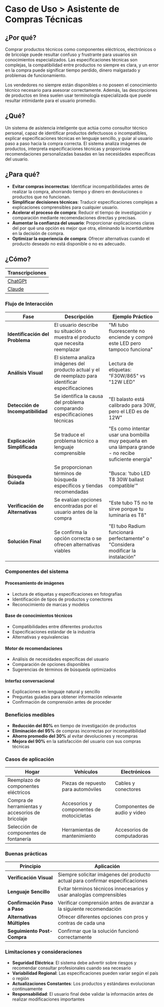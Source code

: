 # Caso de Uso > Asistente de Compras Técnicas

## ¿Por qué?

Comprar productos técnicos como componentes eléctricos, electrónicos o de bricolaje puede resultar confuso y frustrante para usuarios sin conocimientos especializados. Las especificaciones técnicas son complejas, la compatibilidad entre productos no siempre es clara, y un error en la compra puede significar tiempo perdido, dinero malgastado y problemas de funcionamiento.

Los vendedores no siempre están disponibles o no poseen el conocimiento técnico necesario para asesorar correctamente. Además, las descripciones de productos en línea suelen usar terminología especializada que puede resultar intimidante para el usuario promedio.

## ¿Qué?

Un sistema de asistencia inteligente que actúa como consultor técnico personal, capaz de identificar productos defectuosos o incompatibles, explicar especificaciones técnicas en lenguaje sencillo, y guiar al usuario paso a paso hacia la compra correcta. El sistema analiza imágenes de productos, interpreta especificaciones técnicas y proporciona recomendaciones personalizadas basadas en las necesidades específicas del usuario.

## ¿Para qué?

- **Evitar compras incorrectas**: Identificar incompatibilidades antes de realizar la compra, ahorrando tiempo y dinero en devoluciones o productos que no funcionan.
- **Simplificar decisiones técnicas**: Traducir especificaciones complejas a explicaciones comprensibles para cualquier usuario.
- **Acelerar el proceso de compra**: Reducir el tiempo de investigación y comparación mediante recomendaciones directas y precisas.
- **Aumentar la confianza del usuario**: Proporcionar explicaciones claras del por qué una opción es mejor que otra, eliminando la incertidumbre en la decisión de compra.
- **Optimizar la experiencia de compra**: Ofrecer alternativas cuando el producto deseado no está disponible o no es adecuado.

## ¿Cómo?

|Transcripciones
|-
|[ChatGPt](https://chatgpt.com/share/68397137-eecc-8002-88c5-5a73eb80e07c)
|[Claude](https://claude.ai/chat/fe5e71ed-8d06-47dd-af77-b9f82bb7955d)

### Flujo de Interacción

|Fase|Descripción|Ejemplo Práctico|
|-|-|-|
|**Identificación del Problema**|El usuario describe su situación o muestra el producto que necesita reemplazar|"Mi tubo fluorescente no enciende y compré este LED pero tampoco funciona"|
|**Análisis Visual**|El sistema analiza imágenes del producto actual y el de reemplazo para identificar especificaciones|Lectura de etiquetas: "F30W/865" vs "12W LED"|
|**Detección de Incompatibilidad**|Se identifica la causa del problema comparando especificaciones técnicas|"El balasto está calibrado para 30W, pero el LED es de 12W"|
|**Explicación Simplificada**|Se traduce el problema técnico a lenguaje comprensible|"Es como intentar usar una bombilla muy pequeña en una lámpara grande - no recibe suficiente energía"|
|**Búsqueda Guiada**|Se proporcionan términos de búsqueda específicos y tiendas recomendadas|"Busca: 'tubo LED T8 30W ballast compatible'"|
|**Verificación de Alternativas**|Se evalúan opciones encontradas por el usuario antes de la compra|"Este tubo T5 no te sirve porque tu luminaria es T8"|
|**Solución Final**|Se confirma la opción correcta o se ofrecen alternativas viables|"El tubo Radium funcionará perfectamente" o "Considera modificar la instalación"|

### Componentes del sistema

#### Procesamiento de imágenes

- Lectura de etiquetas y especificaciones en fotografías
- Identificación de tipos de productos y conectores
- Reconocimiento de marcas y modelos

#### Base de conocimientos técnicos

- Compatibilidades entre diferentes productos
- Especificaciones estándar de la industria
- Alternativas y equivalencias

#### Motor de recomendaciones

- Análisis de necesidades específicas del usuario
- Comparación de opciones disponibles
- Sugerencias de términos de búsqueda optimizados

#### Interfaz conversacional

- Explicaciones en lenguaje natural y sencillo
- Preguntas guiadas para obtener información relevante
- Confirmación de comprensión antes de proceder

### Beneficios medibles

- **Reducción del 80%** en tiempo de investigación de productos
- **Eliminación del 95%** de compras incorrectas por incompatibilidad
- **Ahorro promedio del 30%** al evitar devoluciones y recompras
- **Mejora del 90%** en la satisfacción del usuario con sus compras técnicas

### Casos de aplicación

|Hogar|Vehículos|Electrónicos|
|-|-|-|
|Reemplazo de componentes eléctricos|Piezas de repuesto para automóviles|Cables y conectores|
|Compra de herramientas y accesorios de bricolaje|Accesorios y componentes de motocicletas|Componentes de audio y video|
|Selección de componentes de fontanería|Herramientas de mantenimiento|Accesorios de computadoras|

### Buenas prácticas

|Principio|Aplicación|
|-|-|
|**Verificación Visual**|Siempre solicitar imágenes del producto actual para confirmar especificaciones|
|**Lenguaje Sencillo**|Evitar términos técnicos innecesarios y usar analogías comprensibles|
|**Confirmación Paso a Paso**|Verificar comprensión antes de avanzar a la siguiente recomendación|
|**Alternativas Múltiples**|Ofrecer diferentes opciones con pros y contras de cada una|
|**Seguimiento Post-Compra**|Confirmar que la solución funcionó correctamente|

### Limitaciones y consideraciones

- **Seguridad Eléctrica**: El sistema debe advertir sobre riesgos y recomendar consultar profesionales cuando sea necesario
- **Variabilidad Regional**: Las especificaciones pueden variar según el país o región
- **Actualizaciones Constantes**: Los productos y estándares evolucionan continuamente
- **Responsabilidad**: El usuario final debe validar la información antes de realizar modificaciones importantes
